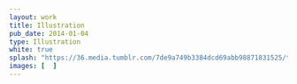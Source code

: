 ```yaml
---
layout: work
title: Illustration
pub_date: 2014-01-04
type: Illustration
white: true
splash: "https://36.media.tumblr.com/7de9a749b3384dcd69abb98871831525/tumblr_nuerwg1xu51s771xno1_r1_540.png"
images: [  ]
---
```

